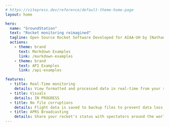 ```yaml
---
# https://vitepress.dev/reference/default-theme-home-page
layout: home

hero:
  name: "GroundStation"
  text: "Rocket monitoring reimagined"
  tagline: Open Source Rocket Software Developed for AIAA-UH by [Nathan Samuell](github.com/nathansamuell)
  actions:
    - theme: brand
      text: Markdown Examples
      link: /markdown-examples
    - theme: brand
      text: API Examples
      link: /api-examples

features:
  - title: Real-Time monitoring
    details: View formatted and processed data in real-time from your rocket
  - title: Visuals
    details: IN PROGRESS
  - title: No file corruptions
    details: Flight data is saved to backup files to prevent data loss in the event of power loss or app failure
  - title: APRS Broadcasting
    details: Share your rocket's status with spectators around the world
---
```

